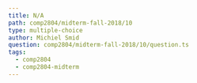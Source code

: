 ```yaml
---
title: N/A
path: comp2804/midterm-fall-2018/10
type: multiple-choice
author: Michiel Smid
question: comp2804/midterm-fall-2018/10/question.ts
tags:
  - comp2804
  - comp2804-midterm
---
```

